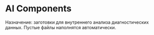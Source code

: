 # AI Components

Назначение: заготовки для внутреннего анализа диагностических данных. Пустые файлы наполнятся автоматически.
